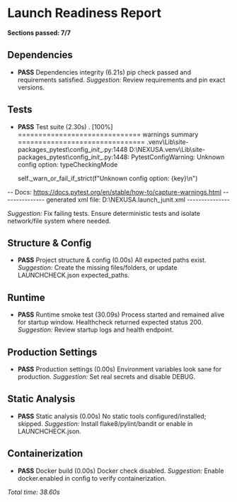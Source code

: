 # Launch Readiness Report

**Sections passed: 7/7**

## Dependencies
- **PASS** Dependencies integrity (6.21s)
  pip check passed and requirements satisfied.
  *Suggestion:* Review requirements and pin exact versions.

## Tests
- **PASS** Test suite (2.30s)
  .                                                                        [100%]
============================== warnings summary ===============================
.venv\Lib\site-packages\_pytest\config\__init__.py:1448
  D:\NEXUSA\.venv\Lib\site-packages\_pytest\config\__init__.py:1448: PytestConfigWarning: Unknown config option: typeCheckingMode
  
    self._warn_or_fail_if_strict(f"Unknown config option: {key}\n")

-- Docs: https://docs.pytest.org/en/stable/how-to/capture-warnings.html
--------------- generated xml file: D:\NEXUSA\.launch_junit.xml ---------------

  *Suggestion:* Fix failing tests. Ensure deterministic tests and isolate network/file system where needed.

## Structure & Config
- **PASS** Project structure & config (0.00s)
  All expected paths exist.
  *Suggestion:* Create the missing files/folders, or update LAUNCHCHECK.json expected_paths.

## Runtime
- **PASS** Runtime smoke test (30.09s)
  Process started and remained alive for startup window.
Healthcheck returned expected status 200.
  *Suggestion:* Review startup logs and health endpoint.

## Production Settings
- **PASS** Production settings (0.00s)
  Environment variables look sane for production.
  *Suggestion:* Set real secrets and disable DEBUG.

## Static Analysis
- **PASS** Static analysis (0.00s)
  No static tools configured/installed; skipped.
  *Suggestion:* Install flake8/pylint/bandit or enable in LAUNCHCHECK.json.

## Containerization
- **PASS** Docker build (0.00s)
  Docker check disabled.
  *Suggestion:* Enable docker.enabled in config to verify containerization.

_Total time: 38.60s_
